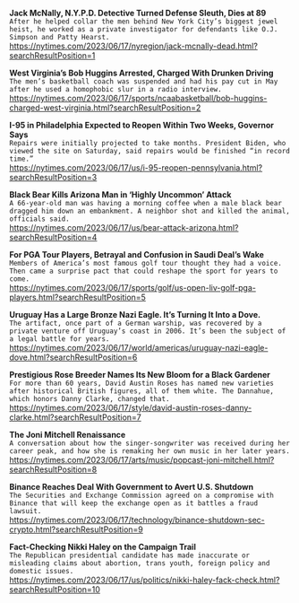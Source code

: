 **Jack McNally, N.Y.P.D. Detective Turned Defense Sleuth, Dies at 89**\
`After he helped collar the men behind New York City’s biggest jewel heist, he worked as a private investigator for defendants like O.J. Simpson and Patty Hearst.`\
https://nytimes.com/2023/06/17/nyregion/jack-mcnally-dead.html?searchResultPosition=1

**West Virginia’s Bob Huggins Arrested, Charged With Drunken Driving**\
`The men’s basketball coach was suspended and had his pay cut in May after he used a homophobic slur in a radio interview.`\
https://nytimes.com/2023/06/17/sports/ncaabasketball/bob-huggins-charged-west-virginia.html?searchResultPosition=2

**I-95 in Philadelphia Expected to Reopen Within Two Weeks, Governor Says**\
`Repairs were initially projected to take months. President Biden, who viewed the site on Saturday, said repairs would be finished “in record time.”`\
https://nytimes.com/2023/06/17/us/i-95-reopen-pennsylvania.html?searchResultPosition=3

**Black Bear Kills Arizona Man in ‘Highly Uncommon’ Attack**\
`A 66-year-old man was having a morning coffee when a male black bear dragged him down an embankment. A neighbor shot and killed the animal, officials said.`\
https://nytimes.com/2023/06/17/us/bear-attack-arizona.html?searchResultPosition=4

**For PGA Tour Players, Betrayal and Confusion in Saudi Deal’s Wake**\
`Members of America’s most famous golf tour thought they had a voice. Then came a surprise pact that could reshape the sport for years to come.`\
https://nytimes.com/2023/06/17/sports/golf/us-open-liv-golf-pga-players.html?searchResultPosition=5

**Uruguay Has a Large Bronze Nazi Eagle. It’s Turning It Into a Dove.**\
`The artifact, once part of a German warship, was recovered by a private venture off Uruguay’s coast in 2006. It’s been the subject of a legal battle for years.`\
https://nytimes.com/2023/06/17/world/americas/uruguay-nazi-eagle-dove.html?searchResultPosition=6

**Prestigious Rose Breeder Names Its New Bloom for a Black Gardener**\
`For more than 60 years, David Austin Roses has named new varieties after historical British figures, all of them white. The Dannahue, which honors Danny Clarke, changed that.`\
https://nytimes.com/2023/06/17/style/david-austin-roses-danny-clarke.html?searchResultPosition=7

**The Joni Mitchell Renaissance**\
`A conversation about how the singer-songwriter was received during her career peak, and how she is remaking her own music in her later years.`\
https://nytimes.com/2023/06/17/arts/music/popcast-joni-mitchell.html?searchResultPosition=8

**Binance Reaches Deal With Government to Avert U.S. Shutdown**\
`The Securities and Exchange Commission agreed on a compromise with Binance that will keep the exchange open as it battles a fraud lawsuit.`\
https://nytimes.com/2023/06/17/technology/binance-shutdown-sec-crypto.html?searchResultPosition=9

**Fact-Checking Nikki Haley on the Campaign Trail**\
`The Republican presidential candidate has made inaccurate or misleading claims about abortion, trans youth, foreign policy and domestic issues.`\
https://nytimes.com/2023/06/17/us/politics/nikki-haley-fack-check.html?searchResultPosition=10

